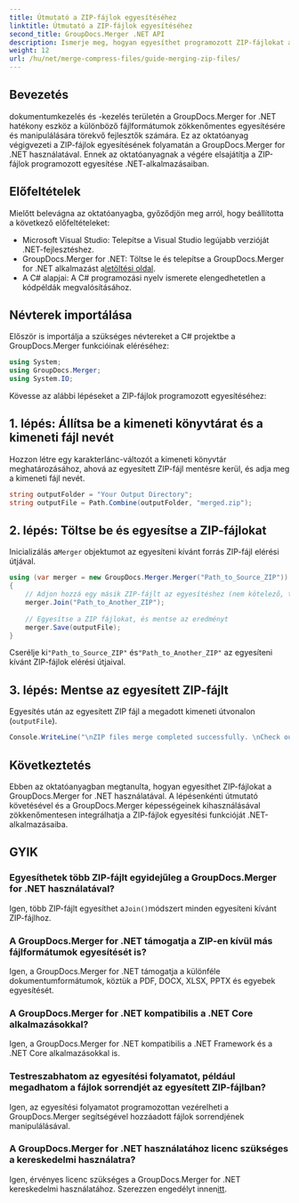```yaml
---
title: Útmutató a ZIP-fájlok egyesítéséhez
linktitle: Útmutató a ZIP-fájlok egyesítéséhez
second_title: GroupDocs.Merger .NET API
description: Ismerje meg, hogyan egyesíthet programozott ZIP-fájlokat a GroupDocs.Merger for .NET használatával. Ez az oktatóanyag részletes útmutatót nyújt a fejlesztők számára.
weight: 12
url: /hu/net/merge-compress-files/guide-merging-zip-files/
---
```

## Bevezetés
dokumentumkezelés és -kezelés területén a GroupDocs.Merger for .NET hatékony eszköz a különböző fájlformátumok zökkenőmentes egyesítésére és manipulálására törekvő fejlesztők számára. Ez az oktatóanyag végigvezeti a ZIP-fájlok egyesítésének folyamatán a GroupDocs.Merger for .NET használatával. Ennek az oktatóanyagnak a végére elsajátítja a ZIP-fájlok programozott egyesítése .NET-alkalmazásaiban.
## Előfeltételek
Mielőtt belevágna az oktatóanyagba, győződjön meg arról, hogy beállította a következő előfeltételeket:
- Microsoft Visual Studio: Telepítse a Visual Studio legújabb verzióját .NET-fejlesztéshez.
-  GroupDocs.Merger for .NET: Töltse le és telepítse a GroupDocs.Merger for .NET alkalmazást a[letöltési oldal](https://releases.groupdocs.com/merger/net/).
- A C# alapjai: A C# programozási nyelv ismerete elengedhetetlen a kódpéldák megvalósításához.

## Névterek importálása
Először is importálja a szükséges névtereket a C# projektbe a GroupDocs.Merger funkcióinak eléréséhez:
```csharp
using System; 
using GroupDocs.Merger;
using System.IO;
```

Kövesse az alábbi lépéseket a ZIP-fájlok programozott egyesítéséhez:
## 1. lépés: Állítsa be a kimeneti könyvtárat és a kimeneti fájl nevét
Hozzon létre egy karakterlánc-változót a kimeneti könyvtár meghatározásához, ahová az egyesített ZIP-fájl mentésre kerül, és adja meg a kimeneti fájl nevét.
```csharp
string outputFolder = "Your Output Directory";
string outputFile = Path.Combine(outputFolder, "merged.zip");
```
## 2. lépés: Töltse be és egyesítse a ZIP-fájlokat
 Inicializálás a`Merger` objektumot az egyesíteni kívánt forrás ZIP-fájl elérési útjával.
```csharp
using (var merger = new GroupDocs.Merger.Merger("Path_to_Source_ZIP"))
{
    // Adjon hozzá egy másik ZIP-fájlt az egyesítéshez (nem kötelező, több fájlt is hozzáadhat)
    merger.Join("Path_to_Another_ZIP");
    
    // Egyesítse a ZIP fájlokat, és mentse az eredményt
    merger.Save(outputFile);
}
```
 Cserélje ki`"Path_to_Source_ZIP"` és`"Path_to_Another_ZIP"` az egyesíteni kívánt ZIP-fájlok elérési útjaival.
## 3. lépés: Mentse az egyesített ZIP-fájlt
Egyesítés után az egyesített ZIP fájl a megadott kimeneti útvonalon (`outputFile`).
```csharp
Console.WriteLine("\nZIP files merge completed successfully. \nCheck output in {0}", outputFolder);
```

## Következtetés
Ebben az oktatóanyagban megtanulta, hogyan egyesíthet ZIP-fájlokat a GroupDocs.Merger for .NET használatával. A lépésenkénti útmutató követésével és a GroupDocs.Merger képességeinek kihasználásával zökkenőmentesen integrálhatja a ZIP-fájlok egyesítési funkcióját .NET-alkalmazásaiba.

## GYIK
### Egyesíthetek több ZIP-fájlt egyidejűleg a GroupDocs.Merger for .NET használatával?
 Igen, több ZIP-fájlt egyesíthet a`Join()`módszert minden egyesíteni kívánt ZIP-fájlhoz.
### A GroupDocs.Merger for .NET támogatja a ZIP-en kívül más fájlformátumok egyesítését is?
Igen, a GroupDocs.Merger for .NET támogatja a különféle dokumentumformátumok, köztük a PDF, DOCX, XLSX, PPTX és egyebek egyesítését.
### A GroupDocs.Merger for .NET kompatibilis a .NET Core alkalmazásokkal?
Igen, a GroupDocs.Merger for .NET kompatibilis a .NET Framework és a .NET Core alkalmazásokkal is.
### Testreszabhatom az egyesítési folyamatot, például megadhatom a fájlok sorrendjét az egyesített ZIP-fájlban?
Igen, az egyesítési folyamatot programozottan vezérelheti a GroupDocs.Merger segítségével hozzáadott fájlok sorrendjének manipulálásával.
### A GroupDocs.Merger for .NET használatához licenc szükséges a kereskedelmi használatra?
 Igen, érvényes licenc szükséges a GroupDocs.Merger for .NET kereskedelmi használatához. Szerezzen engedélyt innen[itt](https://purchase.groupdocs.com/buy).
